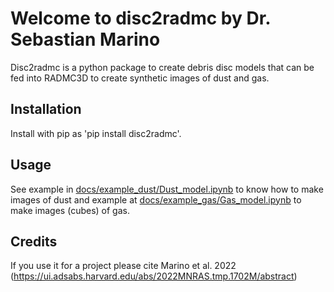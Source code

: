 # Welcome to disc2radmc by Dr. Sebastian Marino

Disc2radmc is a python package to create debris disc models that can be fed into RADMC3D to create synthetic images of dust and gas.

## Installation

Install with pip as 'pip install disc2radmc'.

## Usage

See example in [docs/example_dust/Dust_model.ipynb](https://github.com/SebaMarino/disc2radmc/tree/main/docs/example_dust/Dust_model.ipynb) to know how to make images of dust and example at [docs/example_gas/Gas_model.ipynb](https://github.com/SebaMarino/disc2radmc/blob/main/docs/example_gas/Gas_model.ipynb) to make images (cubes) of gas.

## Credits

If you use it for a project please cite Marino et al. 2022 (https://ui.adsabs.harvard.edu/abs/2022MNRAS.tmp.1702M/abstract)


